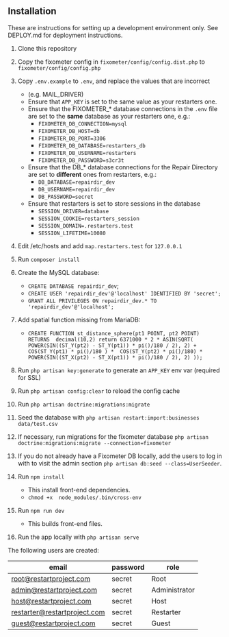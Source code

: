 ## Installation

These are instructions for setting up a development environment only.
See DEPLOY.md for deployment instructions.

1. Clone this repository
2. Copy the fixometer config in `fixometer/config/config.dist.php` to `fixometer/config/config.php`
3. Copy `.env.example` to `.env`, and replace the values that are incorrect
    - (e.g. MAIL_DRIVER)
    - Ensure that `APP_KEY` is set to the same value as your restarters one.
    - Ensure that the FIXOMETER_* database connections in the `.env` file are set to the **same** database as your restarters one, e.g.:
        - `FIXOMETER_DB_CONNECTION=mysql`
        - `FIXOMETER_DB_HOST=db`        
        - `FIXOMETER_DB_PORT=3306`
        - `FIXOMETER_DB_DATABASE=restarters_db`
        - `FIXOMETER_DB_USERNAME=restarters`
        - `FIXOMETER_DB_PASSWORD=s3cr3t`
    - Ensure that the DB_* database connections for the Repair Directory are set to **different** ones from restarters, e.g.:
        - `DB_DATABASE=repairdir_dev`
        - `DB_USERNAME=repairdir_dev`
        - `DB_PASSWORD=secret`
    - Ensure that restarters is set to store sessions in the database
        - `SESSION_DRIVER=database`       
        - `SESSION_COOKIE=restarters_session`
        - `SESSION_DOMAIN=.restarters.test`
        - `SESSION_LIFETIME=10080`

4. Edit /etc/hosts and add `map.restarters.test` for `127.0.0.1`
5. Run `composer install`
6. Create the MySQL database:
    - `CREATE DATABASE repairdir_dev`;
    - `CREATE USER 'repairdir_dev'@'localhost' IDENTIFIED BY 'secret';` 
    - `GRANT ALL PRIVILEGES ON repairdir_dev.* TO 'repairdir_dev'@'localhost';`
7.  Add spatial function missing from MariaDB:
    - `CREATE FUNCTION st_distance_sphere(pt1 POINT, pt2 POINT) RETURNS 
    decimal(10,2)
    return 6371000 * 2 * ASIN(SQRT(
       POWER(SIN((ST_Y(pt2) - ST_Y(pt1)) * pi()/180 / 2), 2) + COS(ST_Y(pt1) * pi()/180 ) * 
       COS(ST_Y(pt2) * pi()/180) * POWER(SIN((ST_X(pt2) - ST_X(pt1)) *
       pi()/180 / 2), 2) ));`
7. Run `php artisan key:generate` to generate an `APP_KEY` env var (required for SSL)
8. Run `php artisan config:clear` to reload the config cache
10. Run `php artisan doctrine:migrations:migrate`
11. Seed the database with `php artisan restart:import:businesses data/test.csv`
12. If necessary, run migrations for the fixometer database `php artisan doctrine:migrations:migrate --connection=fixometer`
13. If you do not already have a Fixometer DB locally, add the users to log in with to visit the admin section `php artisan db:seed --class=UserSeeder`.
14. Run `npm install` 
    * This install front-end dependencies.
    * `chmod +x  node_modules/.bin/cross-env`
15. Run `npm run dev`
    * This builds front-end files.
16. Run the app locally with `php artisan serve`

The following users are created:

| email | password | role |
|-------|----------|------|
| root@restartproject.com | secret | Root |
| admin@restartproject.com | secret | Administrator |
| host@restartproject.com | secret | Host |
| restarter@restartproject.com | secret | Restarter |
| guest@restartproject.com | secret | Guest |
